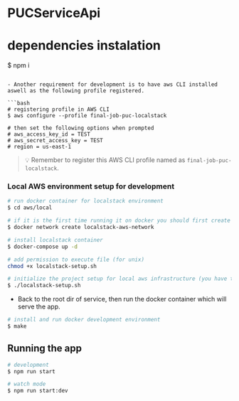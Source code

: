 # PUCServiceApi

# dependencies instalation
$ npm i
```

- Another requirement for development is to have aws CLI installed aswell as the following profile registered.

```bash
# registering profile in AWS CLI
$ aws configure --profile final-job-puc-localstack

# then set the following options when prompted
# aws_access_key_id = TEST
# aws_secret_access_key = TEST
# region = us-east-1
```

> :bulb: Remember to register this AWS CLI profile named as `final-job-puc-localstack`.

### Local AWS environment setup for development

```bash
# run docker container for localstack environment
$ cd aws/local

# if it is the first time running it on docker you should first create it's network
$ docker network create localstack-aws-network

# install localstack container
$ docker-compose up -d

# add permission to execute file (for unix)
chmod +x localstack-setup.sh

# initialize the project setup for local aws infrastructure (you have t)
$ ./localstack-setup.sh
```

- Back to the root dir of service, then run the docker container which will serve the app.

```bash
# install and run docker development environment
$ make
```

## Running the app

```bash
# development
$ npm run start

# watch mode
$ npm run start:dev
